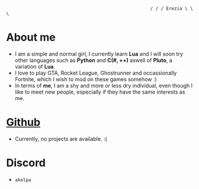                                                           / / / Erezia \ \ \
# About me
- I am a simple and normal girl, I currently learn **Lua** and I will soon try other languages such as **Python** and **C(#, ++)** aswell of **Pluto**, a variation of **Lua**.
- I love to play GTA, Rocket League, Ghostrunner and occassionally Fortnite, which I wish to mod on these games somehow :)
- In terms of **me**, I am a shy and more or less dry individual, even though I like to meet new people, especially if they have the same interests as me.

# [Github](https://github.com/ereziaa)
  - Currently, no projects are available. :(

# Discord
- `akolpa`
